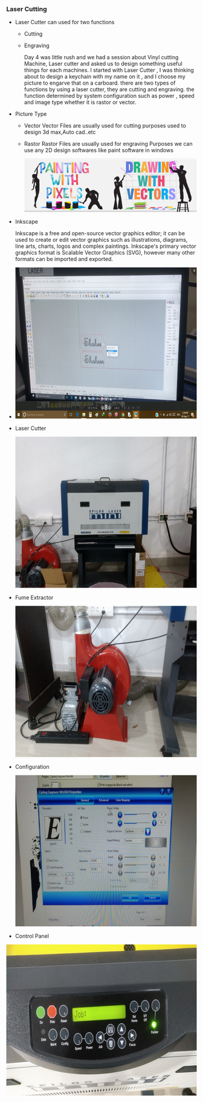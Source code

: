 ### Laser Cutting
 
- Laser Cutter can used for two functions

  - Cutting
  
  - Engraving
   
     Day 4 was little rush and we had a session about Vinyl cutting Machine, Laser cutter and asked us to design something useful things for each machines. I started with Laser Cutter , I was thinking about to design a keychain with my name on it , and I choose my picture to engarve that on a carboard. there are two types of functions by using a laser cutter, they are cutting and engraving. the function determined by system configuration such as power , speed and image type whether it is rastor or vector.     
 
- Picture Type
 
   - Vector  Vector Files are usually used for cutting purposes used to design 3d max,Auto cad..etc  
 
   - Rastor  Rastor Files are usually used for engraving Purposes we can use any 2D design softwares like paint software in windows
 
      <img src="vector.jpg"> 
      
- Inkscape

    Inkscape is a free and open-source vector graphics editor; it can be used to create or edit vector graphics such as illustrations, diagrams, line arts, charts, logos and complex paintings. Inkscape's primary vector graphics format is Scalable Vector Graphics (SVG), however many other formats can be imported and exported.        
 
-    <img src="ink.png" height="400" width="711">

  - Laser Cutter
    
    <img src="Laser11.jpg" height="400" width="711">

  - Fume Extractor
  
    <img src="smoke.jpg" height="400" width="711">

  - Configuration 
  
    <img src="confi.jpg" height="400" width="711">

  - Control Panel
   
   <img src="cu.jpg" height="400" width="711">

   

